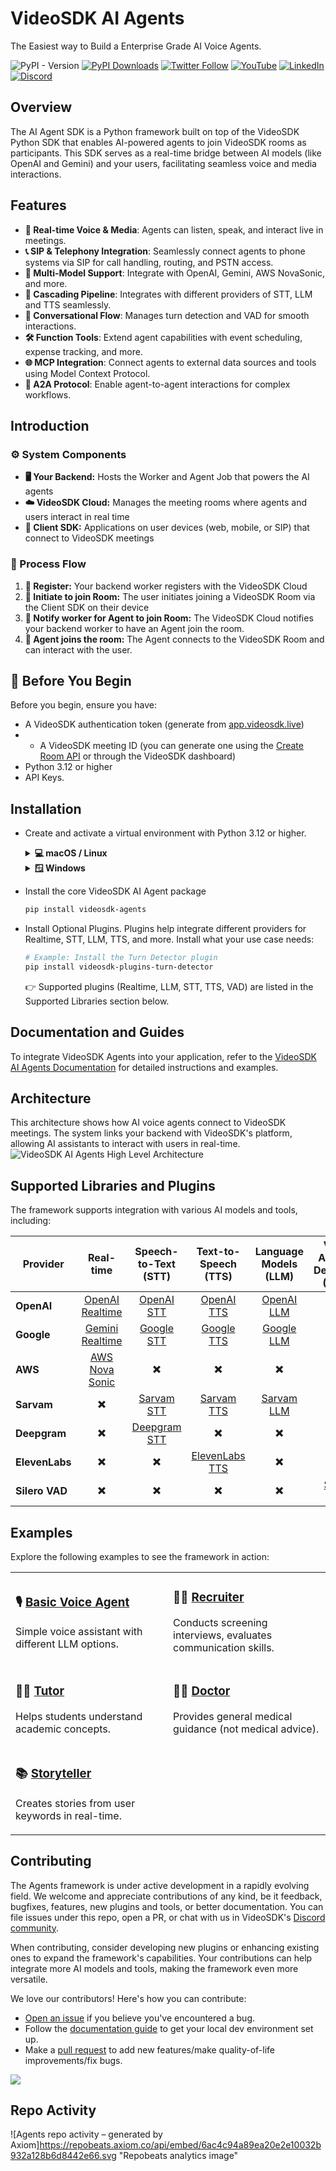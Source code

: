 # VideoSDK AI Agents
The Easiest way to Build a Enterprise Grade AI Voice Agents.

![PyPI - Version](https://img.shields.io/pypi/v/videosdk-agents)
[![PyPI Downloads](https://static.pepy.tech/badge/videosdk-agents/month)](https://pepy.tech/projects/videosdk-agents)
[![Twitter Follow](https://img.shields.io/twitter/follow/video_sdk)](https://x.com/video_sdk)
[![YouTube](https://img.shields.io/badge/YouTube-VideoSDK-red)](https://www.youtube.com/c/VideoSDK)
[![LinkedIn](https://img.shields.io/badge/LinkedIn-VideoSDK-blue)](https://www.linkedin.com/company/video-sdk/)
[![Discord](https://img.shields.io/badge/Discord-Join%20Us-7289DA)](https://discord.com/invite/f2WsNDN9S5)

## Overview

The AI Agent SDK is a Python framework built on top of the VideoSDK Python SDK that enables AI-powered agents to join VideoSDK rooms as participants. This SDK serves as a real-time bridge between AI models (like OpenAI and Gemini) and your users, facilitating seamless voice and media interactions.

## Features

- **🎤 Real-time Voice & Media**: Agents can listen, speak, and interact live in meetings.
- **📞 SIP & Telephony Integration**: Seamlessly connect agents to phone systems via SIP for call handling, routing, and PSTN access.
- **🤖 Multi-Model Support**: Integrate with OpenAI, Gemini, AWS NovaSonic, and more.
- **🧩 Cascading Pipeline**: Integrates with different providers of STT, LLM and TTS seamlessly.
- **🧠 Conversational Flow**: Manages turn detection and VAD for smooth interactions.
- **🛠️ Function Tools**: Extend agent capabilities with event scheduling, expense tracking, and more.
- **🌐 MCP Integration**: Connect agents to external data sources and tools using Model Context Protocol.
- **🔗 A2A Protocol**: Enable agent-to-agent interactions for complex workflows.

## Introduction

### ⚙️ System Components
- **🖥️ Your Backend:** Hosts the Worker and Agent Job that powers the AI agents
- **☁️ VideoSDK Cloud:** Manages the meeting rooms where agents and users interact in real time
- **📱 Client SDK:** Applications on user devices (web, mobile, or SIP) that connect to VideoSDK meetings

### 🔄 Process Flow
1. **📝 Register:** Your backend worker registers with the VideoSDK Cloud
2. **📲 Initiate to join Room:** The user initiates joining a VideoSDK Room via the Client SDK on their device
3. **📡 Notify worker for Agent to join Room:** The VideoSDK Cloud notifies your backend worker to have an Agent join the room.
4. **🤖 Agent joins the room:** The Agent connects to the VideoSDK Room and can interact with the user.

## 🚀 Before You Begin

Before you begin, ensure you have:

- A VideoSDK authentication token (generate from [app.videosdk.live](https://app.videosdk.live))
- - A VideoSDK meeting ID (you can generate one using the [Create Room API](https://docs.videosdk.live/api-reference/realtime-communication/create-room) or through the VideoSDK dashboard)
- Python 3.12 or higher
- API Keys.

## Installation

- Create and activate a virtual environment with Python 3.12 or higher.
    <details>
    <summary><strong>💻 macOS / Linux</strong></summary>
    
    ```bash
    python3 -m venv venv
    source venv/bin/activate
    ```
    </details> 
    <details> 
    <summary><strong>🪟 Windows</strong></summary>
    
    ```bash
    python -m venv venv
    venv\Scripts\activate
    ```
    </details>
    
- Install the core VideoSDK AI Agent package 
  ```bash
  pip install videosdk-agents
  ```
- Install Optional Plugins. Plugins help integrate different providers for Realtime, STT, LLM, TTS, and more. Install what your use case needs:
  ```bash
  # Example: Install the Turn Detector plugin
  pip install videosdk-plugins-turn-detector
  ```
  👉 Supported plugins (Realtime, LLM, STT, TTS, VAD) are listed in the Supported Libraries section below.


## Documentation and Guides

To integrate VideoSDK Agents into your application, refer to the [VideoSDK AI Agents Documentation](https://docs.videosdk.live/ai_agents/introduction) for detailed instructions and examples.

## Architecture

This architecture shows how AI voice agents connect to VideoSDK meetings. The system links your backend with VideoSDK's platform, allowing AI assistants to interact with users in real-time.
![VideoSDK AI Agents High Level Architecture](https://strapi.videosdk.live/uploads/architecture_2_3fba73f24a.svg)

## Supported Libraries and Plugins

The framework supports integration with various AI models and tools, including:

| **Provider** | **Real-time** | **Speech-to-Text (STT)** | **Text-to-Speech (TTS)** | **Language Models (LLM)** | **Voice Activity Detection (VAD)** |
|--------------|:-------------:|:-------------------------:|:-------------------------:|:--------------------------:|:----------------------------------:|
| **OpenAI** | [OpenAI Realtime](https://docs.videosdk.live/ai_agents/plugins/realtime/openai) | [OpenAI STT](https://docs.videosdk.live/ai_agents/plugins/stt/openai) | [OpenAI TTS](https://docs.videosdk.live/ai_agents/plugins/tts/openai) | [OpenAI LLM](https://docs.videosdk.live/ai_agents/plugins/llm/openai) | ✖️ |
| **Google** | [Gemini Realtime](https://docs.videosdk.live/ai_agents/plugins/realtime/google-live-api) | [Google STT](https://docs.videosdk.live/ai_agents/plugins/stt/google) | [Google TTS](https://docs.videosdk.live/ai_agents/plugins/tts/google) | [Google LLM](https://docs.videosdk.live/ai_agents/plugins/llm/google) | ✖️ |
| **AWS** | [AWS Nova Sonic](https://docs.videosdk.live/ai_agents/plugins/realtime/aws-nova-sonic) | ✖️ | ✖️ | ✖️ | ✖️ |
| **Sarvam** |✖️| [Sarvam STT](https://docs.videosdk.live/ai_agents/plugins/stt/sarvam-ai) | [Sarvam TTS](https://docs.videosdk.live/ai_agents/plugins/tts/sarvam-ai) | [Sarvam LLM](https://docs.videosdk.live/ai_agents/plugins/llm/sarvam-ai) | ✖️ |
| **Deepgram** | ✖️ | [Deepgram STT](https://docs.videosdk.live/ai_agents/plugins/stt/deepgram) | ✖️ | ✖️ | ✖️ |
| **ElevenLabs** | ✖️ | ✖️ | [ElevenLabs TTS](https://docs.videosdk.live/ai_agents/plugins/tts/elevenlabs) | ✖️ | ✖️ |
| **Silero VAD** | ✖️ | ✖️ | ✖️ | ✖️ | [Silero VAD](https://docs.videosdk.live/ai_agents/plugins/vad/silero) |


## Examples

Explore the following examples to see the framework in action:

<table>
  <tr>
    <td width="50%">
      <h3>🎙️ <a href="examples/openai.py">Basic Voice Agent</a></h3>
      <p>Simple voice assistant with different LLM options.</p>
    </td>
    <td width="50%">
      <h3>👩‍💼 <a href="examples/recruiter.py">Recruiter</a></h3>
      <p>Conducts screening interviews, evaluates communication skills.</p>
    </td>
  </tr>
  <tr>
    <td width="50%">
      <h3>👨‍🏫 <a href="examples/tutor.py">Tutor</a></h3>
      <p>Helps students understand academic concepts.</p>
    </td>
    <td width="50%">
      <h3>👨‍⚕️ <a href="examples/doctor.py">Doctor</a></h3>
      <p>Provides general medical guidance (not medical advice).</p>
    </td>
  </tr>
  <tr>
    <td width="50%">
      <h3>📚 <a href="examples/storyteller.py">Storyteller</a></h3>
      <p>Creates stories from user keywords in real-time.</p>
    </td>
    <td width="50%">
      <!-- Empty cell for symmetry, add more examples if needed -->
    </td>
  </tr>
</table>


## Contributing

The Agents framework is under active development in a rapidly evolving field. We welcome and appreciate contributions of any kind, be it feedback, bugfixes, features, new plugins and tools, or better documentation. You can file issues under this repo, open a PR, or chat with us in VideoSDK's [Discord community](https://discord.com/invite/f2WsNDN9S5).


When contributing, consider developing new plugins or enhancing existing ones to expand the framework's capabilities. Your contributions can help integrate more AI models and tools, making the framework even more versatile.

We love our contributors! Here's how you can contribute:

- [Open an issue](https://github.com/videosdk-live/agents/issues) if you believe you've encountered a bug.
- Follow the [documentation guide](https://docs.videosdk.live/ai_agents/introduction) to get your local dev environment set up.
- Make a [pull request](https://github.com/videosdk-live/agents/pull) to add new features/make quality-of-life improvements/fix bugs.

<a href="https://github.com/videosdk-live/agents/graphs/contributors">
  <img src="https://contrib.rocks/image?repo=videosdk-live/agents" />
</a>

## Repo Activity

![Agents repo activity – generated by Axiom]https://repobeats.axiom.co/api/embed/6ac4c94a89ea20e2e10032b932a128b6d8442e66.svg "Repobeats analytics image"
